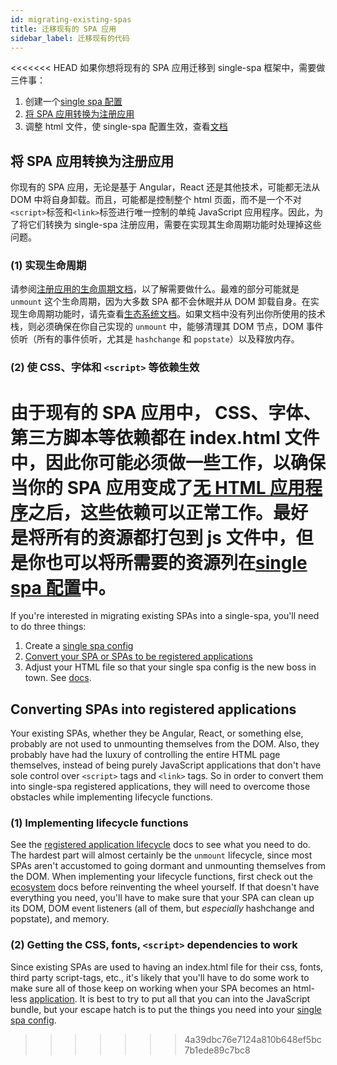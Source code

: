 ```yaml
---
id: migrating-existing-spas
title: 迁移现有的 SPA 应用
sidebar_label: 迁移现有的代码
---
```


<<<<<<< HEAD
如果你想将现有的 SPA 应用迁移到 single-spa 框架中，需要做三件事：

1. 创建一个[single spa 配置](configuration)
2. [将 SPA 应用转换为注册应用](#converting-spas-into-registered-applications)
3. 调整 html 文件，使 single-spa 配置生效，查看[文档](configuration#indexhtml-file)

## 将 SPA 应用转换为注册应用

你现有的 SPA 应用，无论是基于 Angular，React 还是其他技术，可能都无法从 DOM 中将自身卸载。而且，可能都是控制整个 html 页面，而不是一个不对`<script>`标签和`<link>`标签进行唯一控制的单纯 JavaScript 应用程序。因此，为了将它们转换为 single-spa 注册应用，需要在实现其生命周期功能时处理掉这些问题。

### (1) 实现生命周期

请参阅[注册应用的生命周期文档](building-applications.md#registered-application-lifecycle)，以了解需要做什么。最难的部分可能就是 `unmount` 这个生命周期，因为大多数 SPA 都不会休眠并从 DOM 卸载自身。在实现生命周期功能时，请先查看[生态系统文档](ecosystem.md)。如果文档中没有列出你所使用的技术栈，则必须确保在你自己实现的 `unmount` 中，能够清理其 DOM 节点，DOM 事件侦听（所有的事件侦听，尤其是 `hashchange` 和 `popstate`）以及释放内存。

### (2) 使 CSS、字体和 `<script>` 等依赖生效

由于现有的 SPA 应用中， CSS、字体、第三方脚本等依赖都在 index.html 文件中，因此你可能必须做一些工作，以确保当你的 SPA 应用变成了[无 HTML 应用程序](building-applications.md)之后，这些依赖可以正常工作。最好是将所有的资源都打包到 js 文件中，但是你也可以将所需要的资源列在[single spa 配置](configuration)中。
=======
If you're interested in migrating existing SPAs into a single-spa, you'll
need to do three things:

1. Create a [single spa config](/docs/configuration)
1. [Convert your SPA or SPAs to be registered applications](#converting-spas-into-registered-applications)
1. Adjust your HTML file so that your single spa config is the new boss in town.
   See [docs](/docs/configuration#indexhtml-file).

## Converting SPAs into registered applications
Your existing SPAs, whether they be Angular, React, or something else, probably are
not used to unmounting themselves from the DOM. Also, they probably have had the luxury
of controlling the entire HTML page themselves, instead of being purely JavaScript applications
that don't have sole control over `<script>` tags and `<link>` tags. So in order to convert them
into single-spa registered applications, they will need to overcome those obstacles while implementing
lifecycle functions.

### (1) Implementing lifecycle functions
See the [registered application lifecycle](building-applications.md#registered-application-lifecycle) docs to see what you need to do.
The hardest part will almost certainly be the `unmount` lifecycle, since most SPAs aren't accustomed
to going dormant and unmounting themselves from the DOM. When implementing your lifecycle functions, first check out the [ecosystem](ecosystem.md)
docs before reinventing the wheel yourself. If that doesn't have everything you need, you'll have to make sure that your
SPA can clean up its DOM, DOM event listeners (all of them, but *especially* hashchange and popstate),
and memory.

### (2) Getting the CSS, fonts, `<script>` dependencies to work
Since existing SPAs are used to having an index.html file for their css, fonts,
third party script-tags, etc., it's likely that you'll have to do some work
to make sure all of those keep on working when your SPA becomes an html-less [
application](building-applications.md). It is best to try to put all that
you can into the JavaScript bundle, but your escape hatch is to put the things
you need into your [single spa config](configuration).
>>>>>>> 4a39dbc76e7124a810b648ef5bc7b1ede89c7bc8
